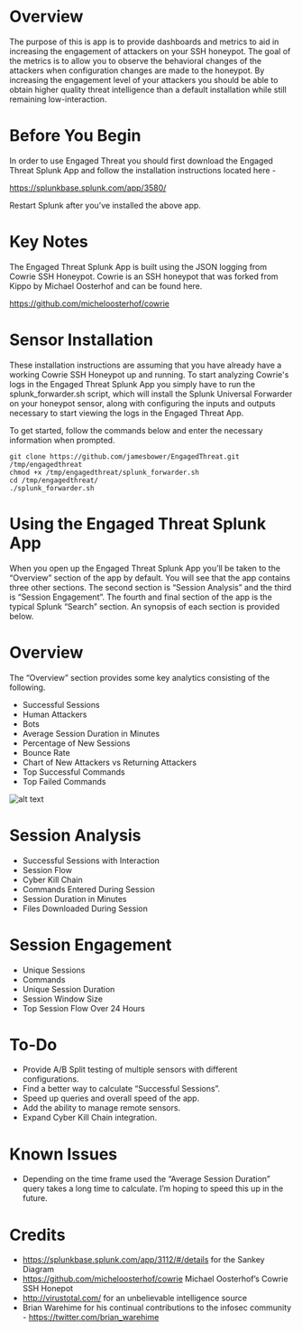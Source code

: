 # Overview
The purpose of this is app is to provide dashboards and metrics to aid in increasing the engagement of attackers on your SSH honeypot. The goal of the metrics is to allow you to observe the behavioral changes of the attackers when configuration changes are made to the honeypot. By increasing the engagement level of your attackers you should be able to obtain higher quality threat intelligence than a default installation while still remaining low-interaction.

# Before You Begin
In order to use Engaged Threat you should first download the Engaged Threat Splunk App and follow the installation instructions located here - 

https://splunkbase.splunk.com/app/3580/

Restart Splunk after you’ve installed the above app.

# Key Notes
The Engaged Threat Splunk App is built using the JSON logging from Cowrie SSH Honeypot. Cowrie is an SSH honeypot that was forked from Kippo by Michael Oosterhof and can be found here.

https://github.com/micheloosterhof/cowrie

# Sensor Installation
These installation instructions are assuming that you have already have a working Cowrie SSH Honeypot up and running. To start analyzing Cowrie's logs in the Engaged Threat Splunk App you simply have to run the splunk_forwarder.sh script, which will install the Splunk Universal Forwarder on your honeypot sensor, along with configuring the inputs and outputs necessary to start viewing the logs in the Engaged Threat App.

To get started, follow the commands below and enter the necessary information when prompted.

<pre><code>git clone https://github.com/jamesbower/EngagedThreat.git /tmp/engagedthreat
chmod +x /tmp/engagedthreat/splunk_forwarder.sh
cd /tmp/engagedthreat/
./splunk_forwarder.sh</code></pre>

# Using the Engaged Threat Splunk App
When you open up the Engaged Threat Splunk App you’ll be taken to the “Overview” section of the app by default. You will see that the app contains three other sections. The second section is “Session Analysis” and the third is “Session Engagement”. The fourth and final section of the app is the typical Splunk “Search” section. An synopsis of each section is provided below.

# Overview
The “Overview” section provides some key analytics consisting of the following.

* Successful Sessions
* Human Attackers
* Bots
* Average Session Duration in Minutes
* Percentage of New Sessions 
* Bounce Rate
* Chart of New Attackers vs Returning Attackers
* Top Successful Commands
* Top Failed Commands

![alt text](https://cloud.githubusercontent.com/assets/10210426/26067174/3e2e3976-3967-11e7-9af1-f06155208d8b.png)

# Session Analysis
* Successful Sessions with Interaction
* Session Flow
* Cyber Kill Chain
* Commands Entered During Session
* Session Duration in Minutes
* Files Downloaded During Session

# Session Engagement
* Unique Sessions
* Commands
* Unique Session Duration
* Session Window Size
* Top Session Flow Over 24 Hours

# To-Do
* Provide A/B Split testing of multiple sensors with different configurations.
* Find a better way to calculate “Successful Sessions”.
* Speed up queries and overall speed of the app.
* Add the ability to manage remote sensors.
* Expand Cyber Kill Chain integration.

# Known Issues
* Depending on the time frame used the “Average Session Duration” query takes a long time to calculate. I’m hoping to speed this up in the future.

# Credits
* https://splunkbase.splunk.com/app/3112/#/details for the Sankey Diagram
* https://github.com/micheloosterhof/cowrie Michael Oosterhof’s Cowrie SSH Honepot
* http://virustotal.com/ for an unbelievable intelligence source
* Brian Warehime for his continual contributions to the infosec community - https://twitter.com/brian_warehime
